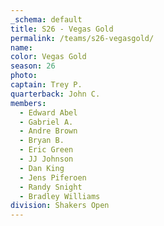 ```yaml
---
_schema: default
title: S26 - Vegas Gold
permalink: /teams/s26-vegasgold/
name:
color: Vegas Gold
season: 26
photo:
captain: Trey P.
quarterback: John C.
members:
  - Edward Abel
  - Gabriel A.
  - Andre Brown
  - Bryan B.
  - Eric Green
  - JJ Johnson
  - Dan King
  - Jens Piferoen
  - Randy Snight
  - Bradley Williams
division: Shakers Open
---
```

